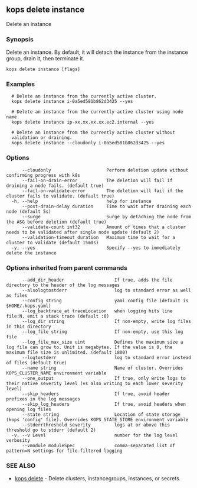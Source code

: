 
<!--- This file is automatically generated by make gen-cli-docs; changes should be made in the go CLI command code (under cmd/kops) -->

## kops delete instance

Delete an instance

### Synopsis

Delete an instance. By default, it will detach the instance from the instance group, drain it, then terminate it.

```
kops delete instance [flags]
```

### Examples

```
  # Delete an instance from the currently active cluster.
  kops delete instance i-0a5ed581b862d3425 --yes
  
  # Delete an instance from the currently active cluster using node name.
  kops delete instance ip-xx.xx.xx.xx.ec2.internal --yes
  
  # Delete an instance from the currently active cluster without
  validation or draining.
  kops delete instance --cloudonly i-0a5ed581b862d3425 --yes
```

### Options

```
      --cloudonly                     Perform deletion update without confirming progress with k8s
      --fail-on-drain-error           The deletion will fail if draining a node fails. (default true)
      --fail-on-validate-error        The deletion will fail if the cluster fails to validate. (default true)
  -h, --help                          help for instance
      --post-drain-delay duration     Time to wait after draining each node (default 5s)
      --surge                         Surge by detaching the node from the ASG before deletion (default true)
      --validate-count int32          Amount of times that a cluster needs to be validated after single node update (default 2)
      --validation-timeout duration   Maximum time to wait for a cluster to validate (default 15m0s)
  -y, --yes                           Specify --yes to immediately delete the instance
```

### Options inherited from parent commands

```
      --add_dir_header                   If true, adds the file directory to the header of the log messages
      --alsologtostderr                  log to standard error as well as files
      --config string                    yaml config file (default is $HOME/.kops.yaml)
      --log_backtrace_at traceLocation   when logging hits line file:N, emit a stack trace (default :0)
      --log_dir string                   If non-empty, write log files in this directory
      --log_file string                  If non-empty, use this log file
      --log_file_max_size uint           Defines the maximum size a log file can grow to. Unit is megabytes. If the value is 0, the maximum file size is unlimited. (default 1800)
      --logtostderr                      log to standard error instead of files (default true)
      --name string                      Name of cluster. Overrides KOPS_CLUSTER_NAME environment variable
      --one_output                       If true, only write logs to their native severity level (vs also writing to each lower severity level)
      --skip_headers                     If true, avoid header prefixes in the log messages
      --skip_log_headers                 If true, avoid headers when opening log files
      --state string                     Location of state storage (kops 'config' file). Overrides KOPS_STATE_STORE environment variable
      --stderrthreshold severity         logs at or above this threshold go to stderr (default 2)
  -v, --v Level                          number for the log level verbosity
      --vmodule moduleSpec               comma-separated list of pattern=N settings for file-filtered logging
```

### SEE ALSO

* [kops delete](kops_delete.md)	 - Delete clusters, instancegroups, instances, or secrets.

